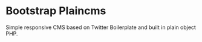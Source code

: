 Bootstrap Plaincms
==============

Simple responsive CMS based on Twitter Boilerplate and built in plain object PHP.